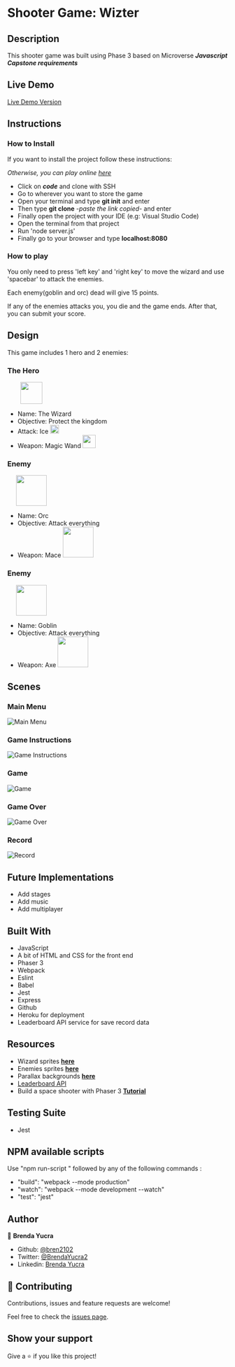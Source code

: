 # Shooter Game: Wizter

## Description

This shooter game was built using Phase 3 based on Microverse ***Javascript Capstone requirements***

## Live Demo

[Live Demo Version](https://desolate-earth-23488.herokuapp.com/)

## Instructions

### How to Install

If you want to install the project follow these instructions:

*Otherwise, you can play online [here](https://desolate-earth-23488.herokuapp.com/)*

- Click on ***code*** and clone with SSH
- Go to wherever you want to store the game
- Open your terminal and type **git init** and enter
- Then type **git clone** -*paste the link copied*- and enter
- Finally open the project with your IDE (e.g: Visual Studio Code)
- Open the terminal from that project
- Run 'node server.js'
- Finally go to your browser and type **localhost:8080**

### How to play

You only need to press 'left key' and 'right key' to move the wizard and use 'spacebar' to attack the enemies.

Each enemy(goblin and orc) dead will give 15 points.

If any of the enemies attacks you, you die and the game ends. After that, you can submit your score.

## Design

This game includes 1 hero and 2 enemies:
### The Hero
<img src='src/assets/screenshots/wizard.png' style="width: 50px; margin-left: 30px;">

- Name: The Wizard
- Objective: Protect the kingdom
- Attack: Ice <img src='src/assets/screenshots/ice.png' style="width: 20px;">
- Weapon: Magic Wand <img src='src/assets/screenshots/magicWand.png' style="width: 30px;">

### Enemy
<img src='src/assets/screenshots/orc.png' style="width: 70px; margin-left: 20px;">

- Name: Orc
- Objective: Attack everything
- Weapon: Mace <img src='src/assets/screenshots/mace.png' style="width: 70px;">

### Enemy
<img src='src/assets/screenshots/goblin.png' style="width: 70px; margin-left: 20px;">

- Name: Goblin
- Objective: Attack everything
- Weapon: Axe <img src='src/assets/screenshots/axe.png' style="width: 70px;">

## Scenes

### Main Menu
![Main Menu](src/assets/screenshots/menu.png)

### Game Instructions
![Game Instructions](src/assets/screenshots/instructions.png)

### Game
![Game](src/assets/screenshots/game.png)

### Game Over
![Game Over](src/assets/screenshots/gameOver.png)

### Record
![Record](src/assets/screenshots/records.png)

## Future Implementations

- Add stages
- Add music
- Add multiplayer

## Built With

- JavaScript
- A bit of HTML and CSS for the front end
- Phaser 3
- Webpack
- Eslint
- Babel
- Jest
- Express
- Github
- Heroku for deployment
- Leaderboard API service for save record data

## Resources

- Wizard sprites **[here](https://craftpix.net/freebies/wizard-character-free-sprite/)**
- Enemies sprites **[here](https://craftpix.net/freebies/free-orc-ogre-and-goblin-chibi-2d-game-sprites/)**
- Parallax backgrounds **[here](https://craftpix.net/freebies/free-horizontal-2d-game-backgrounds/)**
- [Leaderboard API](https://www.notion.so/microverse/Leaderboard-API-service-24c0c3c116974ac49488d4eb0267ade3)
- Build a space shooter with Phaser 3 **[Tutorial](https://learn.yorkcs.com/category/tutorials/gamedev/phaser-3/build-a-space-shooter-with-phaser-3/)**

## Testing Suite

- Jest

## NPM available scripts
Use "npm run-script " followed by any of the following commands : 

- "build": "webpack --mode production"
- "watch": "webpack --mode development --watch"
- "test": "jest"

## Author

👤 **Brenda Yucra**

- Github: [@bren2102](https://github.com/bren2102) 
- Twitter: [@BrendaYucra2](https://twitter.com/BrendaYucra)
- Linkedin: [Brenda Yucra](https://www.linkedin.com/in/brenda-yucra-51980681/)

## 🤝 Contributing

Contributions, issues and feature requests are welcome!

Feel free to check the [issues page](https://github.com/bren2102/Wizter_js/issues).

## Show your support

Give a ⭐️ if you like this project!
